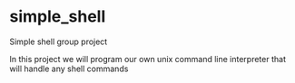 # simple_shell
Simple shell group project

In this project we will program our own unix command line interpreter that will handle any shell commands
